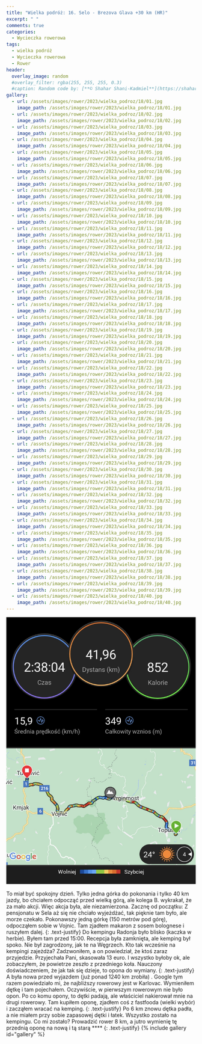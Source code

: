 ```yaml
---
title: "Wielka podróż: 16. Selo - Brezova Glava +30 km (HR)"
excerpt: " "
comments: true
categories:
  - Wycieczka rowerowa
tags:
  - wielka podróż
  - Wycieczka rowerowa
  - Rower
header:
  overlay_image: random
  #overlay_filter: rgba(255, 255, 255, 0.3)
  #caption: Random code by: [**© Shahar Shani-Kadmiel**](https://shaharkadmiel.github.io)"
gallery:
  - url: /assets/images/rower/2023/wielka_podroz/18/01.jpg
    image_path: /assets/images/rower/2023/wielka_podroz/18/01.jpg
  - url: /assets/images/rower/2023/wielka_podroz/18/02.jpg
    image_path: /assets/images/rower/2023/wielka_podroz/18/02.jpg
  - url: /assets/images/rower/2023/wielka_podroz/18/03.jpg
    image_path: /assets/images/rower/2023/wielka_podroz/18/03.jpg
  - url: /assets/images/rower/2023/wielka_podroz/18/04.jpg
    image_path: /assets/images/rower/2023/wielka_podroz/18/04.jpg
  - url: /assets/images/rower/2023/wielka_podroz/18/05.jpg
    image_path: /assets/images/rower/2023/wielka_podroz/18/05.jpg
  - url: /assets/images/rower/2023/wielka_podroz/18/06.jpg
    image_path: /assets/images/rower/2023/wielka_podroz/18/06.jpg
  - url: /assets/images/rower/2023/wielka_podroz/18/07.jpg
    image_path: /assets/images/rower/2023/wielka_podroz/18/07.jpg
  - url: /assets/images/rower/2023/wielka_podroz/18/08.jpg
    image_path: /assets/images/rower/2023/wielka_podroz/18/08.jpg
  - url: /assets/images/rower/2023/wielka_podroz/18/09.jpg
    image_path: /assets/images/rower/2023/wielka_podroz/18/09.jpg
  - url: /assets/images/rower/2023/wielka_podroz/18/10.jpg
    image_path: /assets/images/rower/2023/wielka_podroz/18/10.jpg
  - url: /assets/images/rower/2023/wielka_podroz/18/11.jpg
    image_path: /assets/images/rower/2023/wielka_podroz/18/11.jpg
  - url: /assets/images/rower/2023/wielka_podroz/18/12.jpg
    image_path: /assets/images/rower/2023/wielka_podroz/18/12.jpg
  - url: /assets/images/rower/2023/wielka_podroz/18/13.jpg
    image_path: /assets/images/rower/2023/wielka_podroz/18/13.jpg
  - url: /assets/images/rower/2023/wielka_podroz/18/14.jpg
    image_path: /assets/images/rower/2023/wielka_podroz/18/14.jpg
  - url: /assets/images/rower/2023/wielka_podroz/18/15.jpg
    image_path: /assets/images/rower/2023/wielka_podroz/18/15.jpg
  - url: /assets/images/rower/2023/wielka_podroz/18/16.jpg
    image_path: /assets/images/rower/2023/wielka_podroz/18/16.jpg
  - url: /assets/images/rower/2023/wielka_podroz/18/17.jpg
    image_path: /assets/images/rower/2023/wielka_podroz/18/17.jpg
  - url: /assets/images/rower/2023/wielka_podroz/18/18.jpg
    image_path: /assets/images/rower/2023/wielka_podroz/18/18.jpg
  - url: /assets/images/rower/2023/wielka_podroz/18/19.jpg
    image_path: /assets/images/rower/2023/wielka_podroz/18/19.jpg
  - url: /assets/images/rower/2023/wielka_podroz/18/20.jpg
    image_path: /assets/images/rower/2023/wielka_podroz/18/20.jpg
  - url: /assets/images/rower/2023/wielka_podroz/18/21.jpg
    image_path: /assets/images/rower/2023/wielka_podroz/18/21.jpg
  - url: /assets/images/rower/2023/wielka_podroz/18/22.jpg
    image_path: /assets/images/rower/2023/wielka_podroz/18/22.jpg
  - url: /assets/images/rower/2023/wielka_podroz/18/23.jpg
    image_path: /assets/images/rower/2023/wielka_podroz/18/23.jpg
  - url: /assets/images/rower/2023/wielka_podroz/18/24.jpg
    image_path: /assets/images/rower/2023/wielka_podroz/18/24.jpg
  - url: /assets/images/rower/2023/wielka_podroz/18/25.jpg
    image_path: /assets/images/rower/2023/wielka_podroz/18/25.jpg
  - url: /assets/images/rower/2023/wielka_podroz/18/26.jpg
    image_path: /assets/images/rower/2023/wielka_podroz/18/26.jpg
  - url: /assets/images/rower/2023/wielka_podroz/18/27.jpg
    image_path: /assets/images/rower/2023/wielka_podroz/18/27.jpg
  - url: /assets/images/rower/2023/wielka_podroz/18/28.jpg
    image_path: /assets/images/rower/2023/wielka_podroz/18/28.jpg
  - url: /assets/images/rower/2023/wielka_podroz/18/29.jpg
    image_path: /assets/images/rower/2023/wielka_podroz/18/29.jpg
  - url: /assets/images/rower/2023/wielka_podroz/18/30.jpg
    image_path: /assets/images/rower/2023/wielka_podroz/18/30.jpg
  - url: /assets/images/rower/2023/wielka_podroz/18/31.jpg
    image_path: /assets/images/rower/2023/wielka_podroz/18/31.jpg
  - url: /assets/images/rower/2023/wielka_podroz/18/32.jpg
    image_path: /assets/images/rower/2023/wielka_podroz/18/32.jpg
  - url: /assets/images/rower/2023/wielka_podroz/18/33.jpg
    image_path: /assets/images/rower/2023/wielka_podroz/18/33.jpg
  - url: /assets/images/rower/2023/wielka_podroz/18/34.jpg
    image_path: /assets/images/rower/2023/wielka_podroz/18/34.jpg
  - url: /assets/images/rower/2023/wielka_podroz/18/35.jpg
    image_path: /assets/images/rower/2023/wielka_podroz/18/35.jpg
  - url: /assets/images/rower/2023/wielka_podroz/18/36.jpg
    image_path: /assets/images/rower/2023/wielka_podroz/18/36.jpg
  - url: /assets/images/rower/2023/wielka_podroz/18/37.jpg
    image_path: /assets/images/rower/2023/wielka_podroz/18/37.jpg
  - url: /assets/images/rower/2023/wielka_podroz/18/38.jpg
    image_path: /assets/images/rower/2023/wielka_podroz/18/38.jpg
  - url: /assets/images/rower/2023/wielka_podroz/18/39.jpg
    image_path: /assets/images/rower/2023/wielka_podroz/18/39.jpg
  - url: /assets/images/rower/2023/wielka_podroz/18/40.jpg
    image_path: /assets/images/rower/2023/wielka_podroz/18/40.jpg
---
```

![mapka](/assets/images/rower/2023/wielka_podroz/18/mapka.png)

To miał być spokojny dzień. Tylko jedna górka do pokonania i tylko 40 km jazdy, bo chciałem odpocząć przed wielką górą, ale kolega B. wykrakał, że za mało akcji. Więc akcja była, ale niezamierzona. Zacznę od początku: Z pensjonatu w Sela aż się nie chciało wyjeżdżać, tak pięknie tam było, ale morze czekało. Pokonawszy jedną górkę (150 metrów pod górę), odpocząłem sobie w Vojnic. Tam zjadłem makaron z sosem bolognese i ruszyłem dalej. 
{: .text-justify}
Do kempingu Radonja było blisko (kaczka w herbie). Byłem tam przed 15:00. Recepcja była zamknięta, ale kemping był spoko. Nie był zagrodzony, jak te na Węgrzech. Kto tak wcześnie na kempingi zajeżdża? Zadzwoniłem, a on powiedział, że ktoś zaraz przyjedzie. Przyjechała Pani, skasowała 13 euro. I wszystko byłoby ok, ale zobaczyłem, że powietrze zeszło z przedniego koła. Nauczony doświadczeniem, że jak tak się dzieje, to opona do wymiany. 
{: .text-justify}
A była nowa przed wyjazdem (już ponad 1240 km zrobiła) . Google tym razem powiedziało mi, że najbliższy rowerowy jest w Karlovac. Wymieniłem dętkę i tam pojechałem. Oczywiście, w pierwszym rowerowym nie było opon. Po co komu opony, to dętki padają, ale właściciel nakierował mnie na drugi rowerowy. Tam kupiłem oponę, zjadłem coś z fastfooda (wielki wybór) i zacząłem wracać na kemping. 
{: .text-justify}
Po 6 km znowu dętka padła, a nie miałem przy sobie zapasowej dętki i łatek. Wszystko zostało na kempingu. Co mi zostało? Prowadzić rower 8 km, a jutro wymienię tę przednią oponę na nową i tą starą ****
{: .text-justify}
{% include gallery id="gallery" %}

